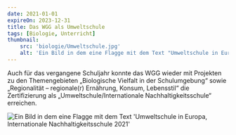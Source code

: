 ```yaml
---
date: 2021-01-01
expireOn: 2023-12-31
title: Das WGG als Umweltschule
tags: [Biologie, Unterricht]
thumbnail: 
    src: 'biologie/Umweltschule.jpg'
    alt: 'Ein Bild in dem eine Flagge mit dem Text "Umweltschule in Europa, Internationale Nachhaltigkeitsschule 2021"'
---
```


Auch für das vergangene Schuljahr konnte das WGG wieder mit Projekten zu den Themengebieten „Biologische Vielfalt in der Schulumgebung“ sowie „Regionalität – regionale(r) Ernährung, Konsum, Lebensstil“ die Zertifizierung als „Umweltschule/Internationale Nachhaltigkeitsschule“ erreichen.

<img src="/images/biologie/Umweltschule.jpg" alt="Ein Bild in dem eine Flagge mit dem Text 'Umweltschule in Europa, Internationale Nachhaltigkeitsschule 2021'">